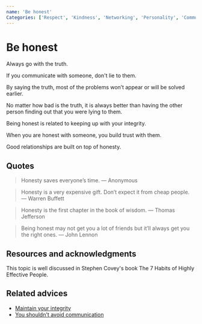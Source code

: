 ```yaml
---
name: 'Be honest'
Categories: ['Respect', 'Kindness', 'Networking', 'Personality', 'Communication', 'Trust', 'Integrity', 'Relationships', 'Honesty']
---
```

# Be honest

Always go with the truth.

If you communicate with someone, don't lie to them.

By saying the truth, most of the problems won’t appear or will be solved earlier.

No matter how bad is the truth, it is always better than having the other person finding out that you were lying to them.

Being honest is related to keeping up with your integrity.

When you are honest with someone, you build trust with them.

Good relationships are built on top of honesty.

## Quotes

> Honesty saves everyone’s time. — Anonymous

> Honesty is a very expensive gift. Don’t expect it from cheap people. — Warren Buffett

> Honesty is the first chapter in the book of wisdom. — Thomas Jefferson

> Being honest may not get you a lot of friends but it’ll always get you the right ones. — John Lennon

## Resources and acknowledgments

This topic is well discussed in Stephen Covey's book The 7 Habits of Highly Effective People.

## Related advices

- [Maintain your integrity](../Maintain%20your%20integrity/index.md)
- [You shouldn't avoid communication](You%20shouldn't%20avoid%20communication/index.md)